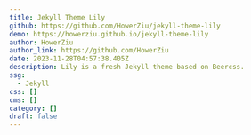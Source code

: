 ```yaml
---
title: Jekyll Theme Lily
github: https://github.com/HowerZiu/jekyll-theme-lily
demo: https://howerziu.github.io/jekyll-theme-lily
author: HowerZiu
author_link: https://github.com/HowerZiu
date: 2023-11-28T04:57:38.405Z
description: Lily is a fresh Jekyll theme based on Beercss.
ssg:
  - Jekyll
css: []
cms: []
category: []
draft: false
---
```

